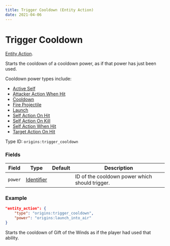 ```yaml
---
title: Trigger Cooldown (Entity Action)
date: 2021-04-06
---
```

# Trigger Cooldown

[Entity Action](../entity_actions.md).

Starts the cooldown of a cooldown power, as if that power has just been used.

Cooldown power types include:

* [Active Self](../power_types/active_self.md)
* [Attacker Action When Hit](../power_types/attacker_action_when_hit.md)
* [Cooldown](../power_types/cooldown.md)
* [Fire Projectile](../power_types/fire_projectile.md)
* [Launch](../power_types/launch.md)
* [Self Action On Hit](../power_types/self_action_on_hit.md)
* [Self Action On Kill](../power_types/self_action_on_kill.md)
* [Self Action When Hit](../power_types/self_action_when_hit.md)
* [Target Action On Hit](../power_types/target_action_on_hit.md)


Type ID: `origins:trigger_cooldown`

### Fields

Field  | Type | Default | Description
-------|------|---------|-------------
`power` | [Identifier](../data_types/identifier.md) | | ID of the cooldown power which should trigger.

### Example
```json
"entity_action": {
  	"type": "origins:trigger_cooldown",
  	"power": "origins:launch_into_air"
}
```
Starts the cooldown of Gift of the Winds as if the player had used that ability.
